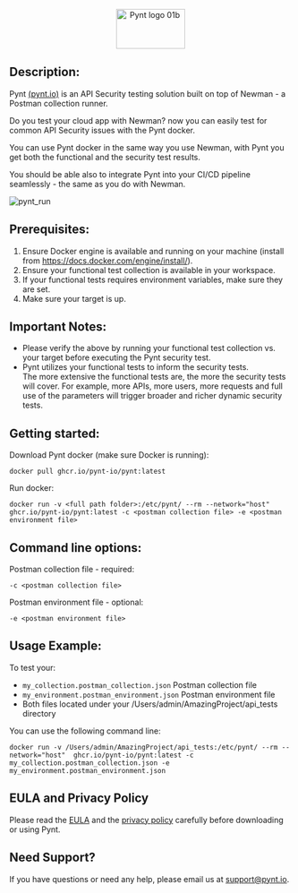 <p align="center">
<img align = "center" height="71" width="123" img src="https://user-images.githubusercontent.com/107360829/191698510-f7588e5e-0688-412f-8395-1527b603de84.png" alt="Pynt logo 01b"/>
</p>

## Description:

Pynt [(pynt.io)](https://www.pynt.io/) is an API Security testing solution built on top of Newman - a Postman collection runner.

Do you test your cloud app with Newman? now you can easily test for common API Security issues with the Pynt docker.

You can use Pynt docker in the same way you use Newman, with Pynt you get both the functional and the security test results.

You should be able also to integrate Pynt into your CI/CD pipeline seamlessly - the same as you do with Newman.

![pynt_run](https://user-images.githubusercontent.com/107360829/181883204-fed73a15-8c9a-4087-b28b-22f53884ed44.gif)

## Prerequisites:

1. Ensure Docker engine is available and running on your machine (install from https://docs.docker.com/engine/install/).
2. Ensure your functional test collection is available in your workspace.
3. If your functional tests requires environment variables, make sure they are set.
4. Make sure your target is up.

## Important Notes:

- Please verify the above by running your functional test collection vs. your target before executing the Pynt security test.
- Pynt utilizes your functional tests to inform the security tests. \
The more extensive the functional tests are, the more the security tests will cover. 
For example, more APIs, more users, more requests and full use of the parameters will trigger broader and richer dynamic security tests.

## Getting started:

Download Pynt docker (make sure Docker is running):

```
docker pull ghcr.io/pynt-io/pynt:latest
```
  
Run docker:

```
docker run -v <full path folder>:/etc/pynt/ --rm --network="host" ghcr.io/pynt-io/pynt:latest -c <postman collection file> -e <postman environment file>
```

## Command line options:

Postman collection file - required:
```
-c <postman collection file>
```

Postman environment file - optional:
```
-e <postman environment file>
```

## Usage Example:

To test your:
- `my_collection.postman_collection.json` Postman collection file
- `my_environment.postman_environment.json` Postman environment file
- Both files located under your /Users/admin/AmazingProject/api_tests directory

You can use the following command line:
```
docker run -v /Users/admin/AmazingProject/api_tests:/etc/pynt/ --rm --network="host"  ghcr.io/pynt-io/pynt:latest -c my_collection.postman_collection.json -e my_environment.postman_environment.json
```

## EULA and Privacy Policy

Please read the [EULA](https://github.com/pynt-io/pynt/blob/main/EULA.md) and the [privacy policy](https://github.com/pynt-io/pynt/blob/main/Privacy-Policy.md) carefully before downloading or using Pynt.

## Need Support?

If you have questions or need any help, please email us at support@pynt.io.
